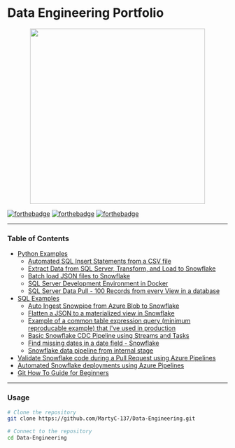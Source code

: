 # Data Engineering Portfolio

<div id="header" align="center">
    <img src="https://i.redd.it/w1m3or6z66j51.jpg" width="400"/>
</div>

[![forthebadge](https://forthebadge.com/images/badges/compatibility-pc-load-letter.svg)](https://forthebadge.com)
[![forthebadge](https://forthebadge.com/images/badges/kinda-sfw.svg)](https://forthebadge.com)
[![forthebadge](https://forthebadge.com/images/badges/approved-by-george-costanza.svg)](https://forthebadge.com)

---

### Table of Contents
* [Python Examples](https://github.com/MartyC-137/Data-Engineering/tree/main/Python)
    - [Automated SQL Insert Statements from a CSV file](https://github.com/MartyC-137/Data-Engineering/blob/main/Python/Generate_SQL_Insert_Statements_From_CSV.py)
    - [Extract Data from SQL Server, Transform, and Load to Snowflake](https://github.com/MartyC-137/Data-Engineering/blob/main/Python/Read_SQLServer_Write_Snowflake.py)
    - [Batch load JSON files to Snowflake](https://github.com/MartyC-137/Data-Engineering/blob/main/Python/LoadJSONToSnowflake.py)
    - [SQL Server Development Environment in Docker](https://github.com/MartyC-137/Data-Engineering/tree/main/Docker)
    - [SQL Server Data Pull - 100 Records from every View in a database](https://github.com/MartyC-137/Data-Engineering/blob/main/Python/Pull_records_for_all_SQL_tables_in_db.py)
* [SQL Examples](https://github.com/MartyC-137/Data-Engineering/tree/main/SQL)
    - [Auto Ingest Snowpipe from Azure Blob to Snowflake](https://github.com/MartyC-137/Data-Engineering/blob/main/SQL/Snowflake_Azure_Blob_Auto_Ingest_Snowpipe.sql)
    - [Flatten a JSON to a materialized view in Snowflake](https://github.com/MartyC-137/Data-Engineering/blob/main/SQL/Flatten_JSON_Window_Function_Example.sql)
    - [Example of a common table expression query (minimum reproducable example) that I've used in production](https://github.com/MartyC-137/Data-Engineering/blob/main/SQL/CTE_Example.sql)
    - [Basic Snowflake CDC Pipeline using Streams and Tasks](https://github.com/MartyC-137/Data-Engineering/blob/main/SQL/Snowflake_Basic_CDC_Pipeline_Using_Streams_Tasks.sql)
    - [Find missing dates in a date field - Snowflake](https://github.com/MartyC-137/Data-Engineering/blob/main/SQL/Find_Missing_Dates.sql)
    - [Snowflake data pipeline from internal stage](https://github.com/MartyC-137/Data-Engineering/blob/main/SQL/Snowflake_Data_Pipeline_From_Internal_Stage.sql)
* [Validate Snowflake code during a Pull Request using Azure Pipelines](https://github.com/MartyC-137/Data-Engineering/blob/main/Snowflake_Testing_Pipeline.yml)
* [Automated Snowflake deployments using Azure Pipelines](https://github.com/MartyC-137/Data-Engineering/blob/main/Snowflake_Deployment_Pipeline.yml)
* [Git How To Guide for Beginners](https://github.com/MartyC-137/Data-Engineering/blob/main/Using_git_with_Azure_DevOps/Using_git_with_Azure_DevOps.md)

---

### Usage

```bash
# Clone the repository
git clone https://github.com/MartyC-137/Data-Engineering.git

# Connect to the repository
cd Data-Engineering
```
